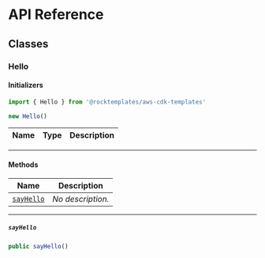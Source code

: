 # API Reference <a name="API Reference" id="api-reference"></a>



## Classes <a name="Classes" id="classes"></a>

### Hello <a name="@rocktemplates/aws-cdk-templates.Hello" id="rocktemplatesawscdktemplateshello"></a>

#### Initializers <a name="@rocktemplates/aws-cdk-templates.Hello.Initializer" id="rocktemplatesawscdktemplateshelloinitializer"></a>

```typescript
import { Hello } from '@rocktemplates/aws-cdk-templates'

new Hello()
```

| **Name** | **Type** | **Description** |
| --- | --- | --- |

---

#### Methods <a name="Methods" id="methods"></a>

| **Name** | **Description** |
| --- | --- |
| [`sayHello`](#rocktemplatesawscdktemplateshellosayhello) | *No description.* |

---

##### `sayHello` <a name="@rocktemplates/aws-cdk-templates.Hello.sayHello" id="rocktemplatesawscdktemplateshellosayhello"></a>

```typescript
public sayHello()
```






